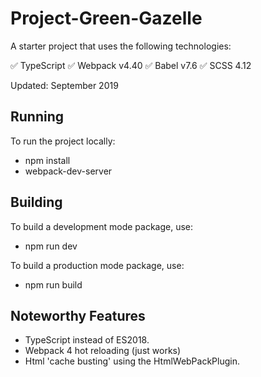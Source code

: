 # Project-Green-Gazelle

A starter project that uses the following technologies:

✅ TypeScript
✅ Webpack v4.40
✅ Babel v7.6
✅ SCSS 4.12

Updated: September 2019

## Running

To run the project locally:

- npm install
- webpack-dev-server

## Building

To build a development mode package, use:

- npm run dev

To build a production mode package, use:

- npm run build

## Noteworthy Features

- TypeScript instead of ES2018.
- Webpack 4 hot reloading (just works)
- Html 'cache busting' using the HtmlWebPackPlugin.